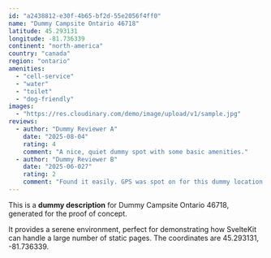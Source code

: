 ```yaml
---
id: "a2438812-e30f-4b65-bf2d-55e2056f4ff0"
name: "Dummy Campsite Ontario 46718"
latitude: 45.293131
longitude: -81.736339
continent: "north-america"
country: "canada"
region: "ontario"
amenities:
  - "cell-service"
  - "water"
  - "toilet"
  - "dog-friendly"
images:
  - "https://res.cloudinary.com/demo/image/upload/v1/sample.jpg"
reviews:
  - author: "Dummy Reviewer A"
    date: "2025-08-04"
    rating: 4
    comment: "A nice, quiet dummy spot with some basic amenities."
  - author: "Dummy Reviewer B"
    date: "2025-06-027"
    rating: 2
    comment: "Found it easily. GPS was spot on for this dummy location."
---
```


This is a **dummy description** for Dummy Campsite Ontario 46718, generated for the proof of concept.

It provides a serene environment, perfect for demonstrating how SvelteKit can handle a large number of static pages. The coordinates are 45.293131, -81.736339.
